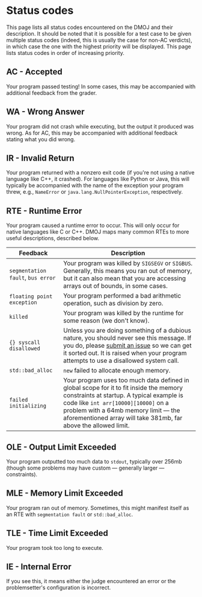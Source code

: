 # Status codes

This page lists all status codes encountered on the DMOJ and their description. It should be noted that it is possible for a test case to be given multiple status codes (indeed, this is usually the case for non-AC verdicts), in which case the one with the highest priority will be displayed. This page lists status codes in order of increasing priority.

## AC - Accepted

Your program passed testing! In some cases, this may be accompanied with additional feedback from the grader.

## WA - Wrong Answer

Your program did not crash while executing, but the output it produced was wrong. As for AC, this may be accompanied with additional feedback stating what you did wrong.

## IR - Invalid Return

Your program returned with a nonzero exit code (if you're not using a native language like C++, it crashed). For languages like Python or Java, this will typically be accompanied with the name of the exception your program threw, e.g., `NameError` or `java.lang.NullPointerException`, respectively.

## RTE - Runtime Error

Your program caused a runtime error to occur. This will only occur for native languages like C or C++. DMOJ maps many common RTEs to more useful descriptions, described below.

| Feedback | Description |
|----------|-------------|
| `segmentation fault`, `bus error` | Your program was killed by `SIGSEGV` or `SIGBUS`. Generally, this means you ran out of memory, but it can also mean that you are accessing arrays out of bounds, in some cases. |
| `floating point exception` | Your program performed a bad arithmetic operation, such as division by zero. |
| `killed` | Your program was killed by the runtime for some reason (we don't know). |
| `{} syscall disallowed` | Unless you are doing something of a dubious nature, you should never see this message. If you do, please [submit an issue](https://github.com/DMOJ/judge-server/issues) so we can get it sorted out. It is raised when your program attempts to use a disallowed system call. |
| `std::bad_alloc` | `new` failed to allocate enough memory. |
| `failed initializing` | Your program uses too much data defined in global scope for it to fit inside the memory constraints at startup. A typical example is code like `int arr[10000][10000]` on a problem with a 64mb memory limit — the aforementioned array will take 381mb, far above the allowed limit. |

## OLE - Output Limit Exceeded

Your program outputted too much data to `stdout`, typically over 256mb (though some problems may have custom — generally larger — constraints).

## MLE - Memory Limit Exceeded

Your program ran out of memory. Sometimes, this might manifest itself as an RTE with `segmentation fault` or `std::bad_alloc`.

## TLE - Time Limit Exceeded

Your program took too long to execute.

## IE - Internal Error

If you see this, it means either the judge encountered an error or the problemsetter's configuration is incorrect.
